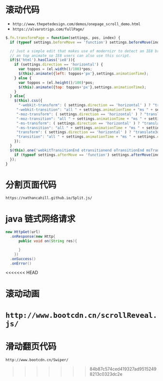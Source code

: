 # 滚动代码

- `http://www.thepetedesign.com/demos/onepage_scroll_demo.html`
- `https://alvarotrigo.com/fullPage/`

```javascript
$.fn.transformPage = function(settings, pos, index) {
  if (typeof settings.beforeMove == 'function') settings.beforeMove(index);

  // Just a simple edit that makes use of modernizr to detect an IE8 browser and changes the transform method into
  // an top animate so IE8 users can also use this script.
  if($('html').hasClass('ie8')){
    if (settings.direction == 'horizontal') {
      var toppos = (el.width()/100)*pos;
      $(this).animate({left: toppos+'px'},settings.animationTime);
    } else {
      var toppos = (el.height()/100)*pos;
      $(this).animate({top: toppos+'px'},settings.animationTime);
    }
  } else{
    $(this).css({
      "-webkit-transform": ( settings.direction == 'horizontal' ) ? "translate3d(" + pos + "%, 0, 0)" : "translate3d(0, " + pos + "%, 0)",
     "-webkit-transition": "all " + settings.animationTime + "ms " + settings.easing,
     "-moz-transform": ( settings.direction == 'horizontal' ) ? "translate3d(" + pos + "%, 0, 0)" : "translate3d(0, " + pos + "%, 0)",
     "-moz-transition": "all " + settings.animationTime + "ms " + settings.easing,
     "-ms-transform": ( settings.direction == 'horizontal' ) ? "translate3d(" + pos + "%, 0, 0)" : "translate3d(0, " + pos + "%, 0)",
     "-ms-transition": "all " + settings.animationTime + "ms " + settings.easing,
     "transform": ( settings.direction == 'horizontal' ) ? "translate3d(" + pos + "%, 0, 0)" : "translate3d(0, " + pos + "%, 0)",
     "transition": "all " + settings.animationTime + "ms " + settings.easing
    });
  }
  $(this).one('webkitTransitionEnd otransitionend oTransitionEnd msTransitionEnd transitionend', function(e) {
    if (typeof settings.afterMove == 'function') settings.afterMove(index);
  });
}

```

# 分割页面代码

`https://nathancahill.github.io/Split.js/`

# java 链式网络请求
```java
new HttpGet(url)
  .onResponse(new Http{
      public void on(String res){

      }
    })
  .onSuccess()
  .onError()
  ```

<<<<<<< HEAD
# 滚动动画

`http://www.bootcdn.cn/scrollReveal.js/`
=======
# 滑动翻页代码
`http://www.bootcdn.cn/Swiper/`
>>>>>>> 84b87c574ced419327ad95152498213c0323dc2e
